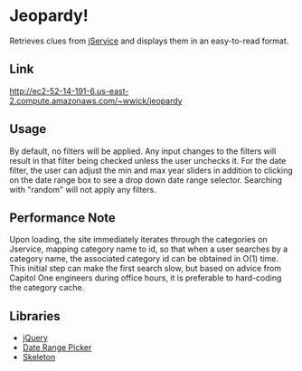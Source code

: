 # Jeopardy!

Retrieves clues from [jService](http://jservice.io) and displays them in an easy-to-read format.

## Link

<http://ec2-52-14-191-6.us-east-2.compute.amazonaws.com/~wwick/jeopardy>

## Usage

By default, no filters will be applied. Any input changes to the filters will result in that filter being checked unless the user unchecks it. For the date filter, the user can adjust the min and max year sliders in addition to clicking on the date range box to see a drop down date range selector. Searching with "random" will not apply any filters.

## Performance Note

Upon loading, the site immediately iterates through the categories on Jservice, mapping category name to id, so that when a user searches by a category name, the associated category id can be obtained in O(1) time. This initial step can make the first search slow, but based on advice from Capitol One engineers during office hours, it is preferable to hard-coding the category cache.

## Libraries

- [jQuery](https://jquery.com)
- [Date Range Picker](https://www.daterangepicker.com)
- [Skeleton](http://getskeleton.com)
